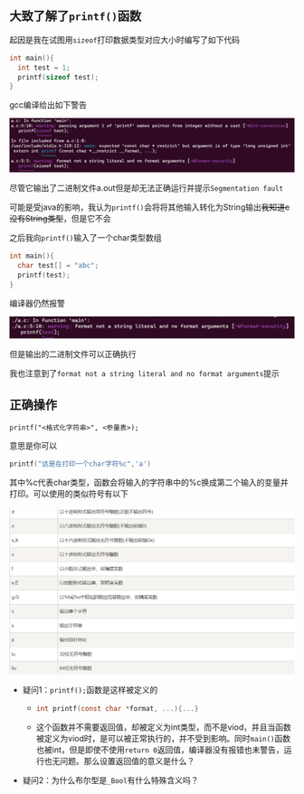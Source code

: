 ## 大致了解了`printf()`函数

起因是我在试图用`sizeof`打印数据类型对应大小时编写了如下代码

```c
int main(){
  int test = 1;
  printf(sizeof test);
}
```

gcc编译给出如下警告

![](printf函数相关/imags/2022-07-03-23-41-03-image.png)

尽管它输出了二进制文件a.out但是却无法正确运行并提示`Segmentation fault`

可能是受java的影响，我认为`printf()`会将将其他输入转化为String输出~~我知道c没有String类型~~，但是它不会

之后我向`printf()`输入了一个char类型数组

```c
int main(){
  char test[] = "abc";
  printf(test);
}
```

编译器仍然报警

![](printf函数相关/imags/2022-07-03-23-49-16-image.png)

但是输出的二进制文件可以正确执行

我也注意到了`format not a string literal and no format arguments`提示

## 正确操作

`printf("<格式化字符串>", <参量表>);`

意思是你可以

```c
printf("这是在打印一个char字符%c",'a')
```

其中%c代表char类型，函数会将输入的字符串中的%c换成第二个输入的变量并打印。可以使用的类似符号有以下

![](printf函数相关/imags/2022-07-03-23-58-22-image.png)

+ 疑问1：`printf();`函数是这样被定义的
  
  + ```c
    int printf(const char *format, ...){...}
    ```
  
  + 这个函数并不需要返回值，却被定义为int类型，而不是viod，并且当函数被定义为viod时，是可以被正常执行的，并不受到影响。同时`main()`函数也被int，但是即使不使用`return 0`返回值，编译器没有报错也未警告，运行也无问题。那么设置返回值的意义是什么？

+ 疑问2：为什么布尔型是`_Bool`有什么特殊含义吗？
